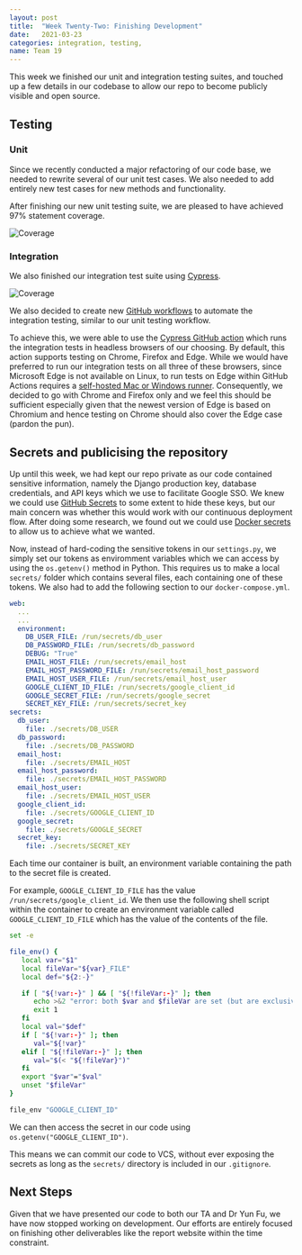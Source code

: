 ```yaml
---
layout: post
title:  "Week Twenty-Two: Finishing Development"
date:   2021-03-23
categories: integration, testing, 
name: Team 19
---
```


This week we finished our unit and integration testing suites, and touched up a few details in our codebase to allow our repo to become publicly visible and open source.

## Testing


### Unit

Since we recently conducted a major refactoring of our code base, we needed to rewrite several of our unit test cases. We also needed to add entirely new test cases for new methods and functionality.

After finishing our new unit testing suite, we are pleased to have achieved 97% statement coverage.

![Coverage](/COMP0016_2020_21_Team19/assets/coverage.png)

### Integration

We also finished our integration test suite using [Cypress](https://www.cypress.io/).

![Coverage](/COMP0016_2020_21_Team19/assets/cypress.gif)

We also decided to create new [GitHub workflows](https://github.com/features/actions) to automate the integration testing, similar to our unit testing workflow.

To achieve this, we were able to use the [Cypress GitHub action](https://github.com/cypress-io/github-action) which runs the integration tests in headless browsers of our choosing. By default, this action supports testing on Chrome, Firefox and Edge. While we would have preferred to run our integration tests on all three of these browsers, since Microsoft Edge is not available on Linux, to run tests on Edge within GitHub Actions requires a [self-hosted Mac or Windows runner](https://docs.github.com/en/actions/hosting-your-own-runners/about-self-hosted-runners). Consequently, we decided to go with Chrome and Firefox only and we feel this should be sufficient especially given that the newest version of Edge is based on Chromium and hence testing on Chrome should also cover the Edge case (pardon the pun).

## Secrets and publicising the repository

Up until this week, we had kept our repo private as our code contained sensitive information, namely the Django production key, database credentials, and API keys which we use to facilitate Google SSO.
We knew we could use [GitHub Secrets](https://docs.github.com/en/actions/reference/encrypted-secrets) to some extent to hide these keys, but our main concern was whether this would work with our continuous deployment flow.
After doing some research, we found out we could use [Docker secrets](https://docs.docker.com/engine/swarm/secrets/) to allow us to achieve what we wanted.

Now, instead of hard-coding the sensitive tokens in our `settings.py`, we simply set our tokens as enviromment variables which we can access by using the `os.getenv()` method in Python.
This requires us to make a local `secrets/` folder which contains several files, each containing one of these tokens. We also had to add the following section to our `docker-compose.yml`.

```yaml
web:
  ...
  ...
  environment:
    DB_USER_FILE: /run/secrets/db_user
    DB_PASSWORD_FILE: /run/secrets/db_password
    DEBUG: "True"
    EMAIL_HOST_FILE: /run/secrets/email_host
    EMAIL_HOST_PASSWORD_FILE: /run/secrets/email_host_password
    EMAIL_HOST_USER_FILE: /run/secrets/email_host_user
    GOOGLE_CLIENT_ID_FILE: /run/secrets/google_client_id
    GOOGLE_SECRET_FILE: /run/secrets/google_secret  
    SECRET_KEY_FILE: /run/secrets/secret_key
secrets:
  db_user:
    file: ./secrets/DB_USER
  db_password:
    file: ./secrets/DB_PASSWORD
  email_host:
    file: ./secrets/EMAIL_HOST
  email_host_password:
    file: ./secrets/EMAIL_HOST_PASSWORD
  email_host_user:
    file: ./secrets/EMAIL_HOST_USER
  google_client_id:
    file: ./secrets/GOOGLE_CLIENT_ID
  google_secret:
    file: ./secrets/GOOGLE_SECRET
  secret_key:
    file: ./secrets/SECRET_KEY
```

Each time our container is built, an environment variable containing the path to the secret file is created.

For example, `GOOGLE_CLIENT_ID_FILE` has the value `/run/secrets/google_client_id`. We then use the following shell script within the container to create an environment variable called `GOOGLE_CLIENT_ID_FILE` which has the value of the contents of the file.

```bash
set -e

file_env() {
   local var="$1"
   local fileVar="${var}_FILE"
   local def="${2:-}"

   if [ "${!var:-}" ] && [ "${!fileVar:-}" ]; then
      echo >&2 "error: both $var and $fileVar are set (but are exclusive)"
      exit 1
   fi
   local val="$def"
   if [ "${!var:-}" ]; then
      val="${!var}"
   elif [ "${!fileVar:-}" ]; then
      val="$(< "${!fileVar}")"
   fi
   export "$var"="$val"
   unset "$fileVar"
}

file_env "GOOGLE_CLIENT_ID"
```

We can then access the secret in our code using `os.getenv("GOOGLE_CLIENT_ID")`.

This means we can commit our code to VCS, without ever exposing the secrets as long as the `secrets/` directory is included in our `.gitignore`.

## Next Steps

Given that we have presented our code to both our TA and Dr Yun Fu, we have now stopped working on development. Our efforts are entirely focused on finishing other deliverables like the report website within the time constraint.
